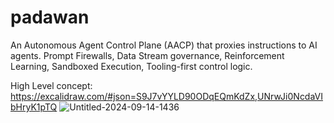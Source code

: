 # padawan
An Autonomous Agent Control Plane (AACP) that proxies instructions to AI agents. Prompt Firewalls, Data Stream governance, Reinforcement Learning, Sandboxed Execution, Tooling-first control logic.

High Level concept: https://excalidraw.com/#json=S9J7vYYLD90ODqEQmKdZx,UNrwJi0NcdaVIbHryK1pTQ
![Untitled-2024-09-14-1436](https://github.com/user-attachments/assets/648f47d6-dbd1-4d7a-8d21-1e571ed6dd10)
